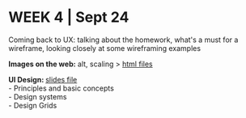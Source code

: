 <h1>WEEK 4 | Sept 24 </h1>

<p>Coming back to UX: talking about the homework, what's a must for a wireframe, looking closely at some wireframing examples</p>

<p><strong>Images on the web:</strong> alt, scaling > <a href="https://github.com/miraalibek/NYU_IDM_IntroToWeb/tree/master/W3_Sept17/image">html files</a></p>

<p><strong>UI Design: </strong><a href="IntrotoWeb_W3_DesigningforWeb.pdf">slides file</a><br>
- Principles and basic concepts<br>
- Design systems<br>
- Design Grids<br>
</p>
